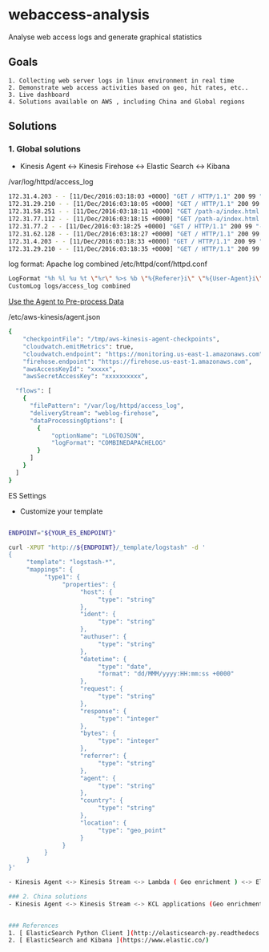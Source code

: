 # webaccess-analysis
Analyse web access logs and generate graphical statistics

## Goals
	1. Collecting web server logs in linux environment in real time 
	2. Demonstrate web access activities based on geo, hit rates, etc..
	3. Live dashboard
	4. Solutions available on AWS , including China and Global regions
	
## Solutions
### 1. Global solutions
- Kinesis Agent <-> Kinesis Firehose <-> Elastic Search <-> Kibana


/var/log/httpd/access_log
```Bash
172.31.4.203 - - [11/Dec/2016:03:18:03 +0000] "GET / HTTP/1.1" 200 99 "-" "ELB-HealthChecker/2.0"
172.31.29.210 - - [11/Dec/2016:03:18:05 +0000] "GET / HTTP/1.1" 200 99 "-" "ELB-HealthChecker/2.0"
172.31.58.251 - - [11/Dec/2016:03:18:11 +0000] "GET /path-a/index.html HTTP/1.1" 200 97 "-" "ELB-HealthChecker/2.0"
172.31.77.112 - - [11/Dec/2016:03:18:15 +0000] "GET /path-a/index.html HTTP/1.1" 200 97 "-" "ELB-HealthChecker/2.0"
172.31.77.2 - - [11/Dec/2016:03:18:25 +0000] "GET / HTTP/1.1" 200 99 "-" "ELB-HealthChecker/2.0"
172.31.62.128 - - [11/Dec/2016:03:18:27 +0000] "GET / HTTP/1.1" 200 99 "-" "ELB-HealthChecker/2.0"
172.31.4.203 - - [11/Dec/2016:03:18:33 +0000] "GET / HTTP/1.1" 200 99 "-" "ELB-HealthChecker/2.0"
172.31.29.210 - - [11/Dec/2016:03:18:35 +0000] "GET / HTTP/1.1" 200 99 "-" "ELB-HealthChecker/2.0"
```

log format: Apache log combined
/etc/httpd/conf/httpd.conf
```Bash
LogFormat "%h %l %u %t \"%r\" %>s %b \"%{Referer}i\" \"%{User-Agent}i\"" combined
CustomLog logs/access_log combined
```
[ Use the Agent to Pre-process Data ](http://docs.aws.amazon.com/firehose/latest/dev/writing-with-agents.html#pre-processing)

/etc/aws-kinesis/agent.json
```Bash
{
    "checkpointFile": "/tmp/aws-kinesis-agent-checkpoints",
    "cloudwatch.emitMetrics": true,
    "cloudwatch.endpoint": "https://monitoring.us-east-1.amazonaws.com",
    "firehose.endpoint": "https://firehose.us-east-1.amazonaws.com",
    "awsAccessKeyId": "xxxxx",
    "awsSecretAccessKey": "xxxxxxxxxx",

  "flows": [
    {
      "filePattern": "/var/log/httpd/access_log",
      "deliveryStream": "weblog-firehose",
      "dataProcessingOptions": [
      	{
        	"optionName": "LOGTOJSON",
        	"logFormat": "COMBINEDAPACHELOG"
        }
      ]
    }
  ]
}
```

ES Settings
  * Customize your template
```Bash

ENDPOINT="${YOUR_ES_ENDPOINT}"

curl -XPUT "http://${ENDPOINT}/_template/logstash" -d '
{
     "template": "logstash-*",
     "mappings": {
          "type1": {
               "properties": {
                    "host": {
                         "type": "string"
                    },
                    "ident": {
                         "type": "string"
                    },
                    "authuser": {
                         "type": "string"
                    },
                    "datetime": {
                         "type": "date",
                         "format": "dd/MMM/yyyy:HH:mm:ss +0000"
                    },
                    "request": {
                         "type": "string"
                    },
                    "response": {
                         "type": "integer"
                    },
                    "bytes": {
                         "type": "integer"
                    },
                    "referrer": {
                         "type": "string"
                    },
                    "agent": {
                         "type": "string"
                    },
                    "country": {
                         "type": "string"
                    },
                    "location": {
                         "type": "geo_point"
                    }
               }
          }
     }
}'

- Kinesis Agent <-> Kinesis Stream <-> Lambda ( Geo enrichment ) <-> Elastic Search <-> Kibana

### 2. China solutions
- Kinesis Agent <-> Kinesis Stream <-> KCL applications (Geo enrichment ) <-> ES (Self build ) <-> Kibana 


### References
1. [ ElasticSearch Python Client ](http://elasticsearch-py.readthedocs.io/en/master/api.html)
2. [ ElasticSearch and Kibana ](https://www.elastic.co/) 
